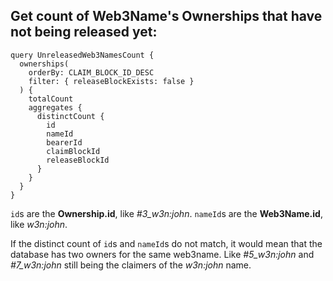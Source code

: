 ## Get count of Web3Name's Ownerships that have not being released yet:

```
query UnreleasedWeb3NamesCount {
  ownerships(
    orderBy: CLAIM_BLOCK_ID_DESC
    filter: { releaseBlockExists: false }
  ) {
    totalCount
    aggregates {
      distinctCount {
        id
        nameId
        bearerId
        claimBlockId
        releaseBlockId
      }
    }
  }
}

```

`id`s are the **Ownership.id**, like _#3_w3n:john_.
`nameId`s are the **Web3Name.id**, like _w3n:john_.

If the distinct count of `id`s and `nameId`s do not match, it would mean that the database has two owners for the same web3name.
Like _#5_w3n:john_ and _#7_w3n:john_ still being the claimers of the _w3n:john_ name.
